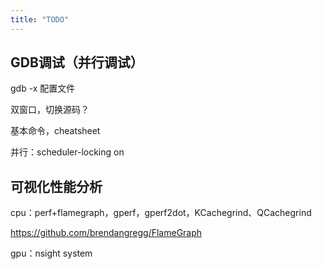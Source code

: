 ```yaml
---
title: "TODO"
---
```


## GDB调试（并行调试）

gdb -x 配置文件

双窗口，切换源码？

基本命令，cheatsheet

并行：scheduler-locking on

## 可视化性能分析

cpu：perf+flamegraph，gperf，gperf2dot，KCachegrind、QCachegrind

https://github.com/brendangregg/FlameGraph

gpu：nsight system

